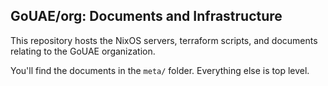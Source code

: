## GoUAE/org: Documents and Infrastructure
This repository hosts the NixOS servers, terraform scripts, and documents relating to the GoUAE organization.

You'll find the documents in the `meta/` folder. Everything else is top level.
